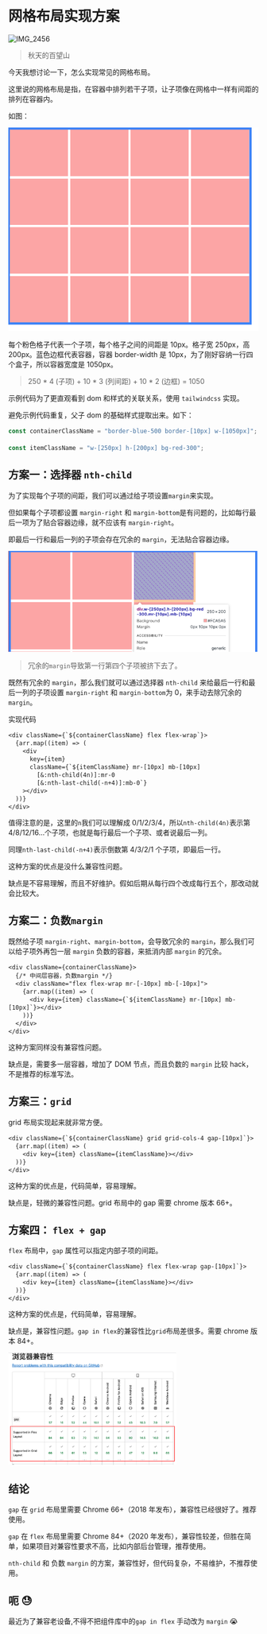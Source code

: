 # 网格布局实现方案

![IMG_2456](./img/IMG_2456.JPG)

> 秋天的百望山

今天我想讨论一下，怎么实现常见的网格布局。

这里说的网格布局是指，在容器中排列若干子项，让子项像在网格中一样有间距的排列在容器内。

如图：

![grid-gap](./img/grid.png)

每个粉色格子代表一个子项，每个格子之间的间距是 10px。格子宽 250px，高 200px。蓝色边框代表容器，容器 border-width 是 10px，为了刚好容纳一行四个盒子，所以容器宽度是 1050px。

> 250 \* 4 (子项) + 10 \* 3 (列间距) + 10 \* 2 (边框) = 1050

示例代码为了更直观看到 dom 和样式的关联关系，使用 `tailwindcss` 实现。

避免示例代码重复，父子 dom 的基础样式提取出来。如下：

```ts
const containerClassName = "border-blue-500 border-[10px] w-[1050px]";

const itemClassName = "w-[250px] h-[200px] bg-red-300";
```

## 方案一：选择器 `nth-child`

为了实现每个子项的间距，我们可以通过给子项设置`margin`来实现。

但如果每个子项都设置 `margin-right` 和 `margin-bottom`是有问题的，比如每行最后一项为了贴合容器边缘，就不应该有 `margin-right`。

即最后一行和最后一列的子项会存在冗余的 `margin`，无法贴合容器边缘。

![grid-gap-margin](./img/margin-1.png)

> 冗余的`margin`导致第一行第四个子项被挤下去了。

既然有冗余的 `margin`，那么我们就可以通过选择器 `nth-child` 来给最后一行和最后一列的子项设置 `margin-right` 和 `margin-bottom`为 0，来手动去除冗余的 `margin`。

实现代码

```tsx
<div className={`${containerClassName} flex flex-wrap`}>
  {arr.map((item) => (
    <div
      key={item}
      className={`${itemClassName} mr-[10px] mb-[10px] 
        [&:nth-child(4n)]:mr-0 
        [&:nth-last-child(-n+4)]:mb-0`}
    ></div>
  ))}
</div>
```

值得注意的是，这里的`n`我们可以理解成 0/1/2/3/4，所以`nth-child(4n)`表示第 4/8/12/16...个子项，也就是每行最后一个子项、或者说最后一列。

同理`nth-last-child(-n+4)`表示倒数第 4/3/2/1 个子项，即最后一行。

这种方案的优点是没什么兼容性问题。

缺点是不容易理解，而且不好维护。假如后期从每行四个改成每行五个，那改动就会比较大。

## 方案二：负数`margin`

既然给子项 `margin-right`、`margin-bottom`，会导致冗余的 `margin`，那么我们可以给子项外再包一层 `margin` 负数的容器，来抵消内部 `margin` 的冗余。

```tsx
<div className={containerClassName}>
  {/* 中间层容器，负数margin */}
  <div className="flex flex-wrap mr-[-10px] mb-[-10px]">
    {arr.map((item) => (
      <div key={item} className={`${itemClassName} mr-[10px] mb-[10px]`}></div>
    ))}
  </div>
</div>
```

这种方案同样没有兼容性问题。

缺点是，需要多一层容器，增加了 DOM 节点，而且负数的 `margin` 比较 hack，不是推荐的标准写法。

## 方案三：`grid`

grid 布局实现起来就非常方便。

```tsx
<div className={`${containerClassName} grid grid-cols-4 gap-[10px]`}>
  {arr.map((item) => (
    <div key={item} className={itemClassName}></div>
  ))}
</div>
```

这种方案的优点是，代码简单，容易理解。

缺点是，轻微的兼容性问题。grid 布局中的 gap 需要 chrome 版本 66+。

## 方案四： `flex + gap`

`flex` 布局中，`gap` 属性可以指定内部子项的间距。

```tsx
<div className={`${containerClassName} flex flex-wrap gap-[10px]`}>
  {arr.map((item) => (
    <div key={item} className={itemClassName}></div>
  ))}
</div>
```

这种方案的优点是，代码简单，容易理解。

缺点是，兼容性问题。`gap in flex`的兼容性比`grid`布局差很多。需要 chrome 版本 84+。

<img src="./img/image-20240822173339977.png" alt="image-20240822173339977" style="zoom: 33%;" />

## 结论

`gap` 在 `grid` 布局里需要 Chrome 66+（2018 年发布），兼容性已经很好了。推荐使用。

`gap` 在 `flex` 布局里需要 Chrome 84+（2020 年发布），兼容性较差，但胜在简单，如果项目对兼容性要求不高，比如内部后台管理，推荐使用。

`nth-child` 和 负数 `margin` 的方案，兼容性好，但代码复杂，不易维护，不推荐使用。

## 呃 😓

最近为了兼容老设备,不得不把组件库中的`gap in flex` 手动改为 `margin` 😭
